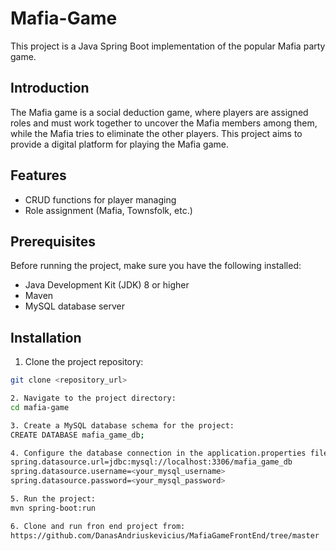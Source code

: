 # Mafia-Game
This project is a Java Spring Boot implementation of the popular Mafia party game.

## Introduction
The Mafia game is a social deduction game, where players are assigned roles and must work together to uncover the Mafia members among them, while the Mafia tries to eliminate the other players. This project aims to provide a digital platform for playing the Mafia game.

## Features
- CRUD functions for player managing
- Role assignment (Mafia, Townsfolk, etc.)

## Prerequisites
Before running the project, make sure you have the following installed:

- Java Development Kit (JDK) 8 or higher
- Maven
- MySQL database server

## Installation
1. Clone the project repository:

```bash
git clone <repository_url>

2. Navigate to the project directory:
cd mafia-game

3. Create a MySQL database schema for the project:
CREATE DATABASE mafia_game_db;

4. Configure the database connection in the application.properties file located in the src/main/resources directory. Update the following properties with your MySQL database credentials:
spring.datasource.url=jdbc:mysql://localhost:3306/mafia_game_db
spring.datasource.username=<your_mysql_username>
spring.datasource.password=<your_mysql_password>

5. Run the project:
mvn spring-boot:run

6. Clone and run fron end project from:
https://github.com/DanasAndriuskevicius/MafiaGameFrontEnd/tree/master
